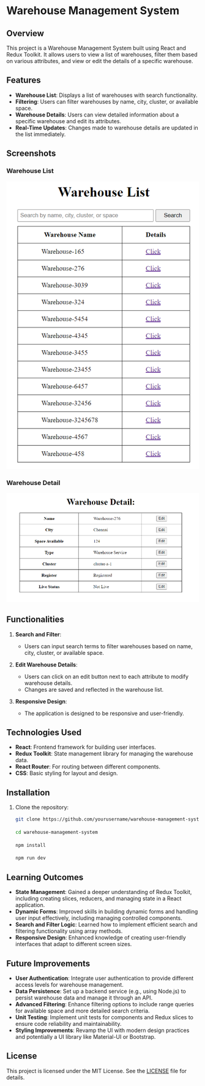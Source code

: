 # Warehouse Management System

## Overview

This project is a Warehouse Management System built using React and Redux Toolkit. It allows users to view a list of warehouses, filter them based on various attributes, and view or edit the details of a specific warehouse. 

## Features

- **Warehouse List**: Displays a list of warehouses with search functionality.
- **Filtering**: Users can filter warehouses by name, city, cluster, or available space.
- **Warehouse Details**: Users can view detailed information about a specific warehouse and edit its attributes.
- **Real-Time Updates**: Changes made to warehouse details are updated in the list immediately.

## Screenshots

### Warehouse List
![Warehouse List](/src/assets/warehouseList.png)

### Warehouse Detail
![Warehouse Detail](/src/assets/warehouse%20details.png)

## Functionalities

1. **Search and Filter**:
   - Users can input search terms to filter warehouses based on name, city, cluster, or available space.

2. **Edit Warehouse Details**:
   - Users can click on an edit button next to each attribute to modify warehouse details.
   - Changes are saved and reflected in the warehouse list.

3. **Responsive Design**:
   - The application is designed to be responsive and user-friendly.

## Technologies Used

- **React**: Frontend framework for building user interfaces.
- **Redux Toolkit**: State management library for managing the warehouse data.
- **React Router**: For routing between different components.
- **CSS**: Basic styling for layout and design.

## Installation

1. Clone the repository:
   ```bash
   git clone https://github.com/yourusername/warehouse-management-system.git

   cd warehouse-management-system

   npm install

   npm run dev


## Learning Outcomes

- **State Management**: Gained a deeper understanding of Redux Toolkit, including creating slices, reducers, and managing state in a React application.
- **Dynamic Forms**: Improved skills in building dynamic forms and handling user input effectively, including managing controlled components.
- **Search and Filter Logic**: Learned how to implement efficient search and filtering functionality using array methods.
- **Responsive Design**: Enhanced knowledge of creating user-friendly interfaces that adapt to different screen sizes.

## Future Improvements

- **User Authentication**: Integrate user authentication to provide different access levels for warehouse management.
- **Data Persistence**: Set up a backend service (e.g., using Node.js) to persist warehouse data and manage it through an API.
- **Advanced Filtering**: Enhance filtering options to include range queries for available space and more detailed search criteria.
- **Unit Testing**: Implement unit tests for components and Redux slices to ensure code reliability and maintainability.
- **Styling Improvements**: Revamp the UI with modern design practices and potentially a UI library like Material-UI or Bootstrap.

## License

This project is licensed under the MIT License. See the [LICENSE](LICENSE) file for details.
